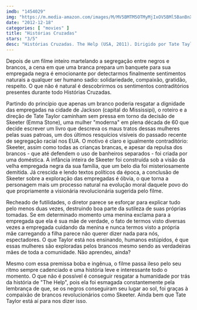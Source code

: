 ```yaml
---
imdb: "1454029"
img: "https://m.media-amazon.com/images/M/MV5BMTM5OTMyMjIxOV5BMl5BanBnXkFtZTcwNzU4MjIwNQ@@._V1_SY150_CR0,0,101,150_.jpg"
date: "2012-12-18"
categories: [ "movies" ]
title: "Histórias Cruzadas"
stars: "3/5"
desc: "Histórias Cruzadas. The Help (USA, 2011). Dirigido por Tate Taylor. Escrito por Tate Taylor, Kathryn Stockett. Com Emma Stone, Viola Davis, Bryce Dallas Howard, Octavia Spencer, Jessica Chastain, Ahna O'Reilly, Allison Janney, Anna Camp, Eleanor Henry."
---
```

Depois de um filme inteiro martelando a segregação entre negros e brancos, a cena em que uma branca prepara um banquete para sua empregada negra é emocionante por detectarmos finalmente sentimentos naturais a qualquer ser humano sadio: solidariedade, compaixão, gratidão, respeito. O que não é natural é descobrirmos os sentimentos contraditórios presentes durante todo Histórias Cruzadas.

Partindo do princípio que apenas um branco poderia resgatar a dignidade das empregadas na cidade de Jackson (capital do Mississipi), o roteiro e a direção de Tate Taylor caminham sem pressa em torno da decisão de Skeeter (Emma Stone), uma mulher "moderna" em plena década de 60 que decide escrever um livro que descreva os maus tratos dessas mulheres pelas suas patroas, um dos últimos resquícios visíveis do passado recente de segregação racial nos EUA. O motivo é claro e igualmente contraditório: Skeeter, assim como todas as crianças brancas, e apesar da repulsa dos brancos - que até defendem o uso de banheiros separados - foi criada por uma doméstica. A infância inteira de Skeeter foi construída sob a visão da velha empregada negra da sua família, que um belo dia foi misteriosamente demitida. Já crescida e lendo textos políticos da época, a conclusão de Skeeter sobre a exploração das empregadas é óbvia, o que torna a personagem mais um processo natural na evolução moral daquele povo do que propriamente a visionária revolucionária sugerida pelo filme.

Recheado de futilidades, o diretor parece se esforçar para explicar tudo pelo menos duas vezes, destruindo boa parte da sutileza de suas próprias tomadas. Se em determinado momento uma menina exclama para a empregada que ela é sua mãe de verdade, o fato de termos visto diversas vezes a empregada cuidando da menina e nunca termos visto a própria mãe carregando a filha parece não querer dizer nada para nós, espectadores. O que Taylor está nos ensinando, humanos estúpidos, é que essas mulheres são exploradas pelos brancos mesmo sendo as verdadeiras mães de toda a comunidade. Não aprendeu, ainda?

Mesmo com essa premissa boba e ingênua, o filme passa ileso pelo seu ritmo sempre cadenciado e uma história leve e interessante todo o momento. O que não é possível é conseguir resgatar a humanidade por trás da história de "The Help", pois ela foi esmagada constantemente pela lembrança de que, se os negros conseguiram seu lugar ao sol, foi graças à compaixão de brancos revolucionários como Skeeter. Ainda bem que Tate Taylor está aí para nos dizer isso.

